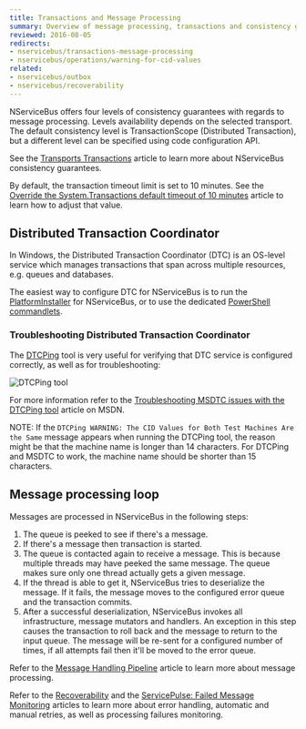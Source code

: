 ```yaml
---
title: Transactions and Message Processing
summary: Overview of message processing, transactions and consistency guarantees in NServiceBus.
reviewed: 2016-08-05
redirects:
- nservicebus/transactions-message-processing
- nservicebus/operations/warning-for-cid-values
related:
- nservicebus/outbox
- nservicebus/recoverability
---
```


NServiceBus offers four levels of consistency guarantees with regards to message processing. Levels availability depends on the selected transport. The default consistency level is TransactionScope (Distributed Transaction), but a different level can be specified using code configuration API. 

See the [Transports Transactions](/transports/transactions.md) article to learn more about NServiceBus consistency guarantees.

By default, the transaction timeout limit is set to 10 minutes. See the [Override the System.Transactions default timeout of 10 minutes](https://blogs.msdn.microsoft.com/ajit/2008/06/18/override-the-system-transactions-default-timeout-of-10-minutes-in-the-code/) article to learn how to adjust that value.


## Distributed Transaction Coordinator

In Windows, the Distributed Transaction Coordinator (DTC) is an OS-level service which manages transactions that span across multiple resources, e.g. queues and databases.

The easiest way to configure DTC for NServiceBus is to run the [PlatformInstaller](/platform/installer/) for NServiceBus, or to use the dedicated [PowerShell commandlets](/nservicebus/operations/management-using-powershell.md).


### Troubleshooting Distributed Transaction Coordinator

The [DTCPing](https://www.microsoft.com/en-us/download/details.aspx?id=2868) tool is very useful for verifying that DTC service is configured correctly, as well as for troubleshooting:

![DTCPing tool](dtcping.png "DTCPing tool")

For more information refer to the [Troubleshooting MSDTC issues with the DTCPing tool](https://blogs.msdn.microsoft.com/puneetgupta/2008/11/12/troubleshooting-msdtc-issues-with-the-dtcping-tool/) article on MSDN.

NOTE: If the `DTCPing WARNING: The CID Values for Both Test Machines Are the Same` message appears when running the DTCPing tool, the reason might be that the machine name is longer than 14 characters. For DTCPing and MSDTC to work, the machine name should be shorter than 15 characters.


## Message processing loop

Messages are processed in NServiceBus in the following steps:

 1. The queue is peeked to see if there's a message.
 1. If there's a message then transaction is started.
 1. The queue is contacted again to receive a message. This is because multiple threads may have peeked the same message. The queue makes sure only one thread actually gets a given message.
 1. If the thread is able to get it, NServiceBus tries to deserialize the message. If it fails, the message moves to the configured error queue and the transaction commits.
 1. After a successful deserialization, NServiceBus invokes all infrastructure, message mutators and handlers. An exception in this step causes the transaction to roll back and the message to return to the input queue. The message will be re-sent for a configured number of times, if all attempts fail then it'll be moved to the error queue.

Refer to the [Message Handling Pipeline](/nservicebus/pipeline/) article to learn more about message processing.

Refer to the [Recoverability](/nservicebus/recoverability/) and the [ServicePulse: Failed Message Monitoring](/servicepulse/intro-failed-messages.md) articles to learn more about error handling, automatic and manual retries, as well as processing failures monitoring.